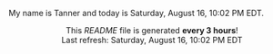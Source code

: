 My name is Tanner and today is Saturday, August 16, 10:02 PM EDT.

<p align="center">This <i>README</i> file is generated <b>every 3 hours</b>!</br>Last refresh: Saturday, August 16, 10:02 PM EDT<br /></p>
